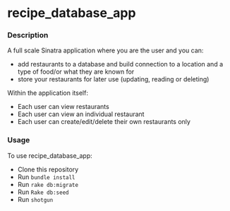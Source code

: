 # recipe_database_app

### Description
A full scale Sinatra application where you are the user and you can:
+ add restaurants to a database and build connection to a location and a type of food/or what they are known for
+ store your restaurants for later use (updating, reading or deleting)

Within the application itself:
+ Each user can view restaurants
+ Each user can view an individual restaurant
+ Each user can create/edit/delete their own restaurants only

### Usage
To use recipe_database_app:
+ Clone this repository
+ Run `bundle install`
+ Run `rake db:migrate`
+ Run `Rake db:seed`
+ Run `shotgun`
